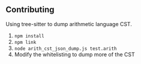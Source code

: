 ## Contributing
Using tree-sitter to dump arithmetic language CST.
1. `npm install`
2. `npm link`
3. `node arith_cst_json_dump.js test.arith`
4. Modify the whitelisting to dump more of the CST